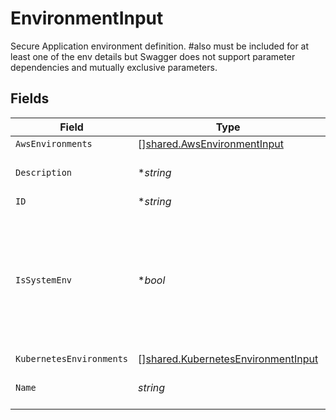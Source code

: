 # EnvironmentInput

Secure Application environment definition. #also must be included for at least one of the env details but Swagger does not support parameter dependencies and mutually exclusive parameters.


## Fields

| Field                                                                                                          | Type                                                                                                           | Required                                                                                                       | Description                                                                                                    | Example                                                                                                        |
| -------------------------------------------------------------------------------------------------------------- | -------------------------------------------------------------------------------------------------------------- | -------------------------------------------------------------------------------------------------------------- | -------------------------------------------------------------------------------------------------------------- | -------------------------------------------------------------------------------------------------------------- |
| `AwsEnvironments`                                                                                              | [][shared.AwsEnvironmentInput](../../../pkg/models/shared/awsenvironmentinput.md)                              | :heavy_minus_sign:                                                                                             | N/A                                                                                                            |                                                                                                                |
| `Description`                                                                                                  | **string*                                                                                                      | :heavy_minus_sign:                                                                                             | The environment description.                                                                                   |                                                                                                                |
| `ID`                                                                                                           | **string*                                                                                                      | :heavy_minus_sign:                                                                                             | N/A                                                                                                            |                                                                                                                |
| `IsSystemEnv`                                                                                                  | **bool*                                                                                                        | :heavy_minus_sign:                                                                                             | indicates if this environment represents system namespaces that usually will be filtered out from some screens |                                                                                                                |
| `KubernetesEnvironments`                                                                                       | [][shared.KubernetesEnvironmentInput](../../../pkg/models/shared/kubernetesenvironmentinput.md)                | :heavy_minus_sign:                                                                                             | N/A                                                                                                            |                                                                                                                |
| `Name`                                                                                                         | *string*                                                                                                       | :heavy_check_mark:                                                                                             | Environment name. Must be unique.                                                                              | Prod                                                                                                           |